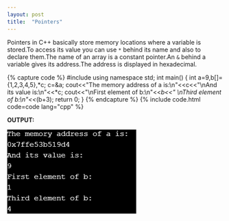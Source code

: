 ```yaml
---
layout: post
title:  "Pointers"
---
```


Pointers in C++ basically store memory locations where a variable is stored.To access its value you can use `*` behind its name and also to declare them.The name of an array is a constant pointer.An `&` behind a variable gives its address.The address is displayed in hexadecimal.

{% capture code %}
#include<iostream>
using namespace std;
int main()
{
    int a=9,b[]={1,2,3,4,5},*c;
    c=&a;
    cout<<"The memory address of a is:\n"<<c<<"\nAnd its value is:\n"<<*c;
    cout<<"\nFirst element of b:\n"<<*b<<" \nThird element of b:\n"<<*(b+3);
    return 0;
}
{% endcapture %}
{% include code.html code=code lang="cpp" %}

**OUTPUT:**

![output](/assets/Pointers.png)
